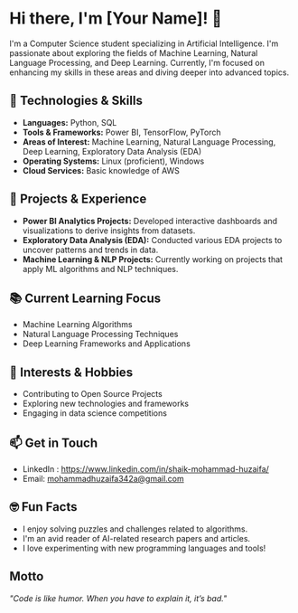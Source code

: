 # Hi there, I'm [Your Name]! 👋

I'm a Computer Science student specializing in Artificial Intelligence. I'm passionate about exploring the fields of Machine Learning, Natural Language Processing, and Deep Learning. Currently, I'm focused on enhancing my skills in these areas and diving deeper into advanced topics.

## 🔧 Technologies & Skills
- **Languages:** Python, SQL
- **Tools & Frameworks:** Power BI, TensorFlow, PyTorch
- **Areas of Interest:** Machine Learning, Natural Language Processing, Deep Learning, Exploratory Data Analysis (EDA)
- **Operating Systems:** Linux (proficient), Windows
- **Cloud Services:** Basic knowledge of AWS

## 🌟 Projects & Experience
- **Power BI Analytics Projects:** Developed interactive dashboards and visualizations to derive insights from datasets.
- **Exploratory Data Analysis (EDA):** Conducted various EDA projects to uncover patterns and trends in data.
- **Machine Learning & NLP Projects:** Currently working on projects that apply ML algorithms and NLP techniques.

## 📚 Current Learning Focus
- Machine Learning Algorithms
- Natural Language Processing Techniques
- Deep Learning Frameworks and Applications

## 🌱 Interests & Hobbies
- Contributing to Open Source Projects
- Exploring new technologies and frameworks
- Engaging in data science competitions

## 📫 Get in Touch
- LinkedIn : https://www.linkedin.com/in/shaik-mohammad-huzaifa/
- Email: mohammadhuzaifa342a@gmail.com

## 🤓 Fun Facts
- I enjoy solving puzzles and challenges related to algorithms.
- I'm an avid reader of AI-related research papers and articles.
- I love experimenting with new programming languages and tools!

##  Motto
*"Code is like humor. When you have to explain it, it’s bad."*

<!---
HuzaifaXool/HuzaifaXool is a ✨ special ✨ repository because its `README.md` (this file) appears on your GitHub profile.
You can click the Preview link to take a look at your changes.
--->
